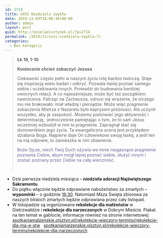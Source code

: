 ```yaml
---
id: 2714
title: XXXI Niedziela zwykła
date: 2019-11-03T18:00:36+00:00
author: admin
layout: post
guid: http://anielaolsztynek.pl/?p=2714
permalink: /2019/11/xxxi-niedziela-zwykla-7/
categories:
  - Bez kategorii
---
```

> **Łk 19, 1-10**
> 
> **Koniecznie chcieć zobaczyć Jezusa**
> 
> Ciekawość często pełni w naszym życiu rolę bardzo twórczą. Staje się inspiracją wielu badań i odkryć. Pozwala lepiej poznać samego siebie i oczekiwania innych. Prowadzi do budowania bardziej owocnych relacji. A co najważniejsze, może być też początkiem nawrócenia. Patrząc na Zacheusza, odnosi się wrażenie, że niczego mu nie brakowało: miał władzę i pieniądze. Może więc pragnienie zobaczenia Mistrza z Nazaretu było kaprysem próżności. Ale uczynił wszystko, aby je zaspokoić. Możemy podziwiać jego aktywność i determinację,  jednocześnie pamiętając o tym, że to sam Jezus wcześniej wzbudził w nim to pragnienie. Zapragnął stać się domownikiem jego życia. Ta ewangeliczna scena jest przykładem działania Boga. Najpierw daje On człowiekowi swoją łaskę, a jeśli ten na nią odpowie, to zamieszka w nim zbawienie.
> 
> <span style="color: #666699;">Boże Ojcze, niech Twój Duch ożywia we mnie niegasnące pragnienie poznania Ciebie, abym mógł lepiej poznać siebie, służyć innym i zostać poznany przez Ciebie na całą wieczność.</span>
> 
> &nbsp;

<li style="list-style-type: none;">
  <ul>
    <li>
      Dziś pierwsza niedziela miesiąca &#8211; <strong>niedziela adoracji Najświętszego Sakramentu</strong>.
    </li>
    <li>
      Do piątku włącznie będzie odprawiane nabożeństwo za zmarłych &#8211; <strong>wypominki</strong> &#8211; o godzinie <span style="text-decoration: underline;">16:30</span>. Natomiast Msza Święta zbiorowa za naszych bliskich zmarłych będzie odprawiana przez cały listopad.
    </li>
    <li>
      W listopadzie są organizowane <strong>rekolekcje dla małżeństw</strong> w Gietrzwałdzie i <strong>rekolekcje dla narzeczonych</strong> w Dobrym Mieście. Plakat na ten temat w gablocie, informacje również na stronie internetowej:<br /> <a href="http://spotkaniamalzenskie.olsztyn.pl/rekolekcje-wieczory-terminy/rekolekcje-dla-ma-e-stw">spotkaniamalzenskie.olsztyn.pl/rekolekcje-wieczory-terminy/rekolekcje-dla-ma-e-stw</a>   <a href="http://spotkaniamalzenskie.olsztyn.pl/rekolekcje-wieczory-terminy/rekolekcje-dla-narzeczonych">spotkaniamalzenskie.olsztyn.pl/rekolekcje-wieczory-terminy/rekolekcje-dla-narzeczonych</a>
    </li>
  </ul>
</li>